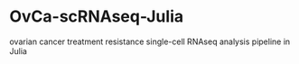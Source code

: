 # OvCa-scRNAseq-Julia
ovarian cancer treatment resistance single-cell RNAseq analysis pipeline in Julia
